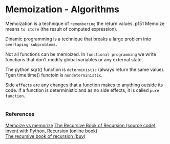 # Memoization - Algorithms

Memoization is a technique of `remembering` the return values. p151
Memoize means `to store` (the result of computed expression).

Dinamic programming is a technique that breaks a large problem into 
`overlaping subproblems`.

Not all functions can be memoized.
In `functional programming` we write functions that don't modify 
global variables or any external state.

The python sqrt() function is `deterministic` (always return the same value).
Tgen time.time() functoin is `nondeterministic`.

Side `effects` are any changes that a function makes to anything outside its code.
If a function is deterministic and as no side effects, it is called `pure function`.

#

### References

[Memoize vs memorize](https://wikidiff.com/memoize/memorize)
[The Recursive Book of Recursion (source code)](https://github.com/asweigart/the-recursive-book-of-recursion)  
[Invent with Python, Recursion (online book)](https://inventwithpython.com/recursion/)  
[The recursive book of recursion (buy)](https://www.amazon.com/gp/product/B09BKL34VL)   